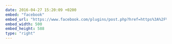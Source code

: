 ```yaml
---
date: 2016-04-27 15:20:09 +0200
embed: "facebook"
embed_url: "https://www.facebook.com/plugins/post.php?href=https%3A%2F%2Fwww.facebook.com%2Fphoto.php%3Ffbid%3D980094658773409%26set%3Da.381751091941105.1073741825.100003186531392%26type%3D3&width=500"
embed_width: 500
embed_height: 588
type: "right"
---
```

